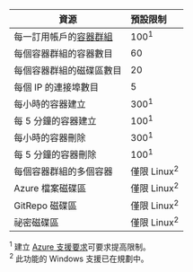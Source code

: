 | 資源 | 預設限制 |
| --- | :--- |
| 每一訂用帳戶的[容器群組](../articles/billing-buy-sign-up-azure-subscription.md) | 100<sup>1</sup> |
| 每個容器群組的容器數目 | 60 |
| 每個容器群組的磁碟區數目 | 20 |
| 每個 IP 的連接埠數目 | 5 |
| 每小時的容器建立 |300<sup>1</sup> |
| 每 5 分鐘的容器建立 | 100<sup>1</sup> |
| 每小時的容器刪除 | 300<sup>1</sup> |
| 每 5 分鐘的容器刪除 | 100<sup>1</sup> |
| 每個容器群組的多個容器 | 僅限 Linux<sup>2</sup> |
| Azure 檔案磁碟區 | 僅限 Linux<sup>2</sup> |
| GitRepo 磁碟區 | 僅限 Linux<sup>2</sup> |
| 祕密磁碟區 | 僅限 Linux<sup>2</sup> |

<sup>1</sup> 建立 [Azure 支援要求][azure-support]可要求提高限制。<br />
<sup>2</sup> 此功能的 Windows 支援已在規劃中。

<!-- LINKS - External -->
[azure-support]: https://ms.portal.azure.com/#blade/Microsoft_Azure_Support/HelpAndSupportBlade/newsupportrequest
